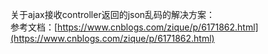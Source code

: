 关于ajax接收controller返回的json乱码的解决方案：<br/>
参考文档：[https://www.cnblogs.com/zique/p/6171862.html](https://www.cnblogs.com/zique/p/6171862.html)
